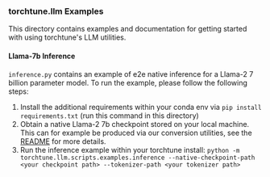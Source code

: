 ### torchtune.llm Examples 

This directory contains examples and documentation for getting started with using torchtune's LLM utilities.

#### Llama-7b Inference

`inference.py` contains an example of e2e native inference for a Llama-2 7 billion parameter model. To run the example, please follow the following steps:

1. Install the additional requirements within your conda env via `pip install requirements.txt` (run this command in this directory)
2. Obtain a native Llama-2 7b checkpoint stored on your local machine. This can for example be produced via our conversion utilities, see the [README](https://github.com/pytorch-labs/torchtune/blob/main/torchtune/llm/scripts/checkpoint/README.md) for more details.
3. Run the inference example within your torchtune install:  `python -m torchtune.llm.scripts.examples.inference --native-checkpoint-path <your checkpoint path> --tokenizer-path <your tokenizer path>`
